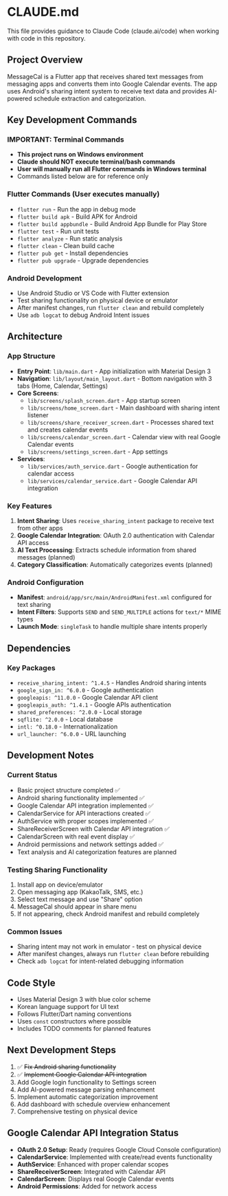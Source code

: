 # CLAUDE.md

This file provides guidance to Claude Code (claude.ai/code) when working with code in this repository.

## Project Overview

MessageCal is a Flutter app that receives shared text messages from messaging apps and converts them into Google Calendar events. The app uses Android's sharing intent system to receive text data and provides AI-powered schedule extraction and categorization.

## Key Development Commands

### IMPORTANT: Terminal Commands
- **This project runs on Windows environment**
- **Claude should NOT execute terminal/bash commands**
- **User will manually run all Flutter commands in Windows terminal**
- Commands listed below are for reference only

### Flutter Commands (User executes manually)
- `flutter run` - Run the app in debug mode
- `flutter build apk` - Build APK for Android
- `flutter build appbundle` - Build Android App Bundle for Play Store
- `flutter test` - Run unit tests
- `flutter analyze` - Run static analysis
- `flutter clean` - Clean build cache
- `flutter pub get` - Install dependencies
- `flutter pub upgrade` - Upgrade dependencies

### Android Development
- Use Android Studio or VS Code with Flutter extension
- Test sharing functionality on physical device or emulator
- After manifest changes, run `flutter clean` and rebuild completely
- Use `adb logcat` to debug Android Intent issues

## Architecture

### App Structure
- **Entry Point**: `lib/main.dart` - App initialization with Material Design 3
- **Navigation**: `lib/layout/main_layout.dart` - Bottom navigation with 3 tabs (Home, Calendar, Settings)
- **Core Screens**:
  - `lib/screens/splash_screen.dart` - App startup screen
  - `lib/screens/home_screen.dart` - Main dashboard with sharing intent listener
  - `lib/screens/share_receiver_screen.dart` - Processes shared text and creates calendar events
  - `lib/screens/calendar_screen.dart` - Calendar view with real Google Calendar events
  - `lib/screens/settings_screen.dart` - App settings
- **Services**: 
  - `lib/services/auth_service.dart` - Google authentication for calendar access
  - `lib/services/calendar_service.dart` - Google Calendar API integration

### Key Features
1. **Intent Sharing**: Uses `receive_sharing_intent` package to receive text from other apps
2. **Google Calendar Integration**: OAuth 2.0 authentication with Calendar API access
3. **AI Text Processing**: Extracts schedule information from shared messages (planned)
4. **Category Classification**: Automatically categorizes events (planned)

### Android Configuration
- **Manifest**: `android/app/src/main/AndroidManifest.xml` configured for text sharing
- **Intent Filters**: Supports `SEND` and `SEND_MULTIPLE` actions for `text/*` MIME types
- **Launch Mode**: `singleTask` to handle multiple share intents properly

## Dependencies

### Key Packages
- `receive_sharing_intent: ^1.4.5` - Handles Android sharing intents
- `google_sign_in: ^6.0.0` - Google authentication
- `googleapis: ^11.0.0` - Google Calendar API client
- `googleapis_auth: ^1.4.1` - Google APIs authentication
- `shared_preferences: ^2.0.0` - Local storage
- `sqflite: ^2.0.0` - Local database
- `intl: ^0.18.0` - Internationalization
- `url_launcher: ^6.0.0` - URL launching

## Development Notes

### Current Status
- Basic project structure completed ✅
- Android sharing functionality implemented ✅
- Google Calendar API integration implemented ✅
- CalendarService for API interactions created ✅
- AuthService with proper scopes implemented ✅
- ShareReceiverScreen with Calendar API integration ✅
- CalendarScreen with real event display ✅
- Android permissions and network settings added ✅
- Text analysis and AI categorization features are planned

### Testing Sharing Functionality
1. Install app on device/emulator
2. Open messaging app (KakaoTalk, SMS, etc.)
3. Select text message and use "Share" option
4. MessageCal should appear in share menu
5. If not appearing, check Android manifest and rebuild completely

### Common Issues
- Sharing intent may not work in emulator - test on physical device
- After manifest changes, always run `flutter clean` before rebuilding
- Check `adb logcat` for intent-related debugging information

## Code Style
- Uses Material Design 3 with blue color scheme
- Korean language support for UI text
- Follows Flutter/Dart naming conventions
- Uses `const` constructors where possible
- Includes TODO comments for planned features

## Next Development Steps
1. ✅ ~~Fix Android sharing functionality~~
2. ✅ ~~Implement Google Calendar API integration~~
3. Add Google login functionality to Settings screen
4. Add AI-powered message parsing enhancement
5. Implement automatic categorization improvement
6. Add dashboard with schedule overview enhancement
7. Comprehensive testing on physical device

## Google Calendar API Integration Status
- **OAuth 2.0 Setup**: Ready (requires Google Cloud Console configuration)
- **CalendarService**: Implemented with create/read events functionality
- **AuthService**: Enhanced with proper calendar scopes
- **ShareReceiverScreen**: Integrated with Calendar API
- **CalendarScreen**: Displays real Google Calendar events
- **Android Permissions**: Added for network access